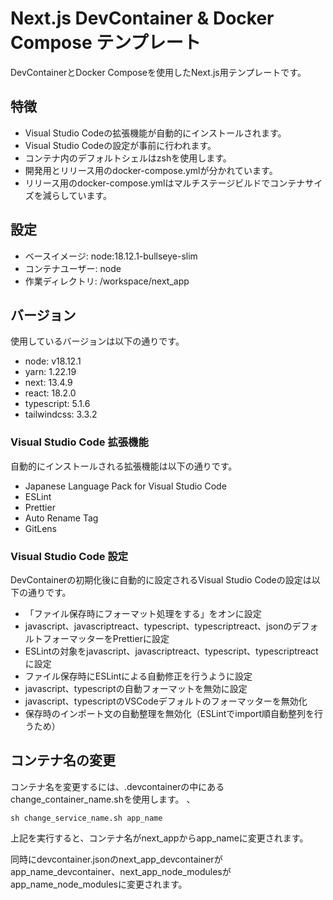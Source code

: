 # Next.js DevContainer & Docker Compose テンプレート

DevContainerとDocker Composeを使用したNext.js用テンプレートです。

## 特徴

- Visual Studio Codeの拡張機能が自動的にインストールされます。
- Visual Studio Codeの設定が事前に行われます。
- コンテナ内のデフォルトシェルはzshを使用します。
- 開発用とリリース用のdocker-compose.ymlが分かれています。
- リリース用のdocker-compose.ymlはマルチステージビルドでコンテナサイズを減らしています。

## 設定

- ベースイメージ: node:18.12.1-bullseye-slim
- コンテナユーザー: node
- 作業ディレクトリ: /workspace/next_app

## バージョン

使用しているバージョンは以下の通りです。

- node: v18.12.1
- yarn: 1.22.19
- next: 13.4.9
- react: 18.2.0
- typescript: 5.1.6
- tailwindcss: 3.3.2

### Visual Studio Code 拡張機能

自動的にインストールされる拡張機能は以下の通りです。

- Japanese Language Pack for Visual Studio Code
- ESLint
- Prettier
- Auto Rename Tag
- GitLens

### Visual Studio Code 設定

DevContainerの初期化後に自動的に設定されるVisual Studio Codeの設定は以下の通りです。

- 「ファイル保存時にフォーマット処理をする」をオンに設定
- javascript、javascriptreact、typescript、typescriptreact、jsonのデフォルトフォーマッターをPrettierに設定
- ESLintの対象をjavascript、javascriptreact、typescript、typescriptreactに設定
- ファイル保存時にESLintによる自動修正を行うように設定
- javascript、typescriptの自動フォーマットを無効に設定
- javascript、typescriptのVSCodeデフォルトのフォーマッターを無効化
- 保存時のインポート文の自動整理を無効化（ESLintでimport順自動整列を行うため）

## コンテナ名の変更

コンテナ名を変更するには、.devcontainerの中にあるchange_container_name.shを使用します。
、
```
sh change_service_name.sh app_name
```
上記を実行すると、コンテナ名がnext_appからapp_nameに変更されます。

同時にdevcontainer.jsonのnext_app_devcontainerがapp_name_devcontainer、next_app_node_modulesがapp_name_node_modulesに変更されます。

